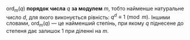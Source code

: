 $\operatorname{ord}_m(q)$  **порядок числа** $q$ **за модулем** $m$, тобто найменше натуральне число $d$, для якого виконується рівність: $q^d \equiv 1 \pmod{m}.$ Іншими словами, $\operatorname{ord}_m(q)$ — це найменший степінь, при якому $q$ піднесене до степеня дає залишок 1 при діленні на $m$.